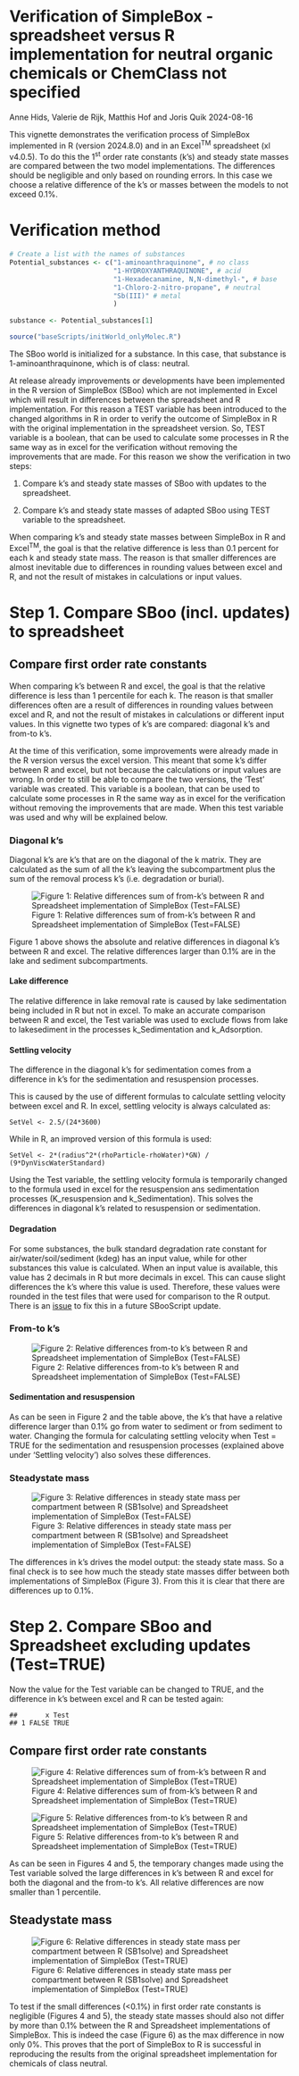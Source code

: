 Verification of SimpleBox - spreadsheet versus R implementation for
neutral organic chemicals or ChemClass not specified
================
Anne Hids, Valerie de Rijk, Matthis Hof and Joris Quik
2024-08-16

This vignette demonstrates the verification process of SimpleBox
implemented in R (version 2024.8.0) and in an Excel<sup>TM</sup>
spreadsheet (xl v4.0.5). To do this the 1<sup>st</sup> order rate
constants (k’s) and steady state masses are compared between the two
model implementations. The differences should be negligible and only
based on rounding errors. In this case we choose a relative difference
of the k’s or masses between the models to not exceed 0.1%.

# Verification method

``` r
# Create a list with the names of substances
Potential_substances <- c("1-aminoanthraquinone", # no class
                          "1-HYDROXYANTHRAQUINONE", # acid
                          "1-Hexadecanamine, N,N-dimethyl-", # base
                          "1-Chloro-2-nitro-propane", # neutral
                          "Sb(III)" # metal
                          ) 
              
substance <- Potential_substances[1]

source("baseScripts/initWorld_onlyMolec.R")
```

The SBoo world is initialized for a substance. In this case, that
substance is 1-aminoanthraquinone, which is of class: neutral.

At release already improvements or developments have been implemented in
the R version of SimpleBox (SBoo) which are not implemented in Excel
which will result in differences between the spreadsheet and R
implementation. For this reason a TEST variable has been introduced to
the changed algorithms in R in order to verify the outcome of SimpleBox
in R with the original implementation in the spreadsheet version. So,
TEST variable is a boolean, that can be used to calculate some processes
in R the same way as in excel for the verification without removing the
improvements that are made. For this reason we show the verification in
two steps:

1.  Compare k’s and steady state masses of SBoo with updates to the
    spreadsheet.

2.  Compare k’s and steady state masses of adapted SBoo using TEST
    variable to the spreadsheet.

When comparing k’s and steady state masses between SimpleBox in R and
Excel<sup>TM</sup>, the goal is that the relative difference is less
than 0.1 percent for each k and steady state mass. The reason is that
smaller differences are almost inevitable due to differences in rounding
values between excel and R, and not the result of mistakes in
calculations or input values.

# Step 1. Compare SBoo (incl. updates) to spreadsheet

## Compare first order rate constants

When comparing k’s between R and excel, the goal is that the relative
difference is less than 1 percentile for each k. The reason is that
smaller differences often are a result of differences in rounding values
between excel and R, and not the result of mistakes in calculations or
different input values. In this vignette two types of k’s are compared:
diagonal k’s and from-to k’s.

At the time of this verification, some improvements were already made in
the R version versus the excel version. This meant that some k’s differ
between R and excel, but not because the calculations or input values
are wrong. In order to still be able to compare the two versions, the
‘Test’ variable was created. This variable is a boolean, that can be
used to calculate some processes in R the same way as in excel for the
verification without removing the improvements that are made. When this
test variable was used and why will be explained below.

### Diagonal k’s

Diagonal k’s are k’s that are on the diagonal of the k matrix. They are
calculated as the sum of all the k’s leaving the subcompartment plus the
sum of the removal process k’s (i.e. degradation or burial).

<figure>
<img
src="Molecular_verification_no_class_files/figure-gfm/PlotsDiagonalk_1-1.png"
alt="Figure 1: Relative differences sum of from-k’s between R and Spreadsheet implementation of SimpleBox (Test=FALSE)" />
<figcaption aria-hidden="true">Figure 1: Relative differences sum of
from-k’s between R and Spreadsheet implementation of SimpleBox
(Test=FALSE)</figcaption>
</figure>

Figure 1 above shows the absolute and relative differences in diagonal
k’s between R and excel. The relative differences larger than 0.1% are
in the lake and sediment subcompartments.

#### Lake difference

The relative difference in lake removal rate is caused by lake
sedimentation being included in R but not in excel. To make an accurate
comparison between R and excel, the Test variable was used to exclude
flows from lake to lakesediment in the processes k_Sedimentation and
k_Adsorption.

#### Settling velocity

The difference in the diagonal k’s for sedimentation comes from a
difference in k’s for the sedimentation and resuspension processes.

This is caused by the use of different formulas to calculate settling
velocity between excel and R. In excel, settling velocity is always
calculated as:

`SetVel <- 2.5/(24*3600)`

While in R, an improved version of this formula is used:

`SetVel <- 2*(radius^2*(rhoParticle-rhoWater)*GN) / (9*DynViscWaterStandard)`

Using the Test variable, the settling velocity formula is temporarily
changed to the formula used in excel for the resuspension ans
sedimentation processes (K_resuspension and k_Sedimentation). This
solves the differences in diagonal k’s related to resuspension or
sedimentation.

#### Degradation

For some substances, the bulk standard degradation rate constant for
air/water/soil/sediment (kdeg) has an input value, while for other
substances this value is calculated. When an input value is available,
this value has 2 decimals in R but more decimals in excel. This can
cause slight differences the k’s where this value is used. Therefore,
these values were rounded in the test files that were used for
comparison to the R output. There is an
[issue](https://github.com/rivm-syso/SBoo/issues/158) to fix this in a
future SBooScript update.

### From-to k’s

<figure>
<img
src="Molecular_verification_no_class_files/figure-gfm/PlotFromTok_1-1.png"
alt="Figure 2: Relative differences from-to k’s between R and Spreadsheet implementation of SimpleBox (Test=FALSE)" />
<figcaption aria-hidden="true">Figure 2: Relative differences from-to
k’s between R and Spreadsheet implementation of SimpleBox
(Test=FALSE)</figcaption>
</figure>

#### Sedimentation and resuspension

As can be seen in Figure 2 and the table above, the k’s that have a
relative difference larger than 0.1% go from water to sediment or from
sediment to water. Changing the formula for calculating settling
velocity when Test = TRUE for the sedimentation and resuspension
processes (explained above under ‘Settling velocity’) also solves these
differences.

### Steadystate mass

<figure>
<img
src="Molecular_verification_no_class_files/figure-gfm/PlotSteadyState_1-1.png"
alt="Figure 3: Relative differences in steady state mass per compartment between R (SB1solve) and Spreadsheet implementation of SimpleBox (Test=FALSE)" />
<figcaption aria-hidden="true">Figure 3: Relative differences in steady
state mass per compartment between R (SB1solve) and Spreadsheet
implementation of SimpleBox (Test=FALSE)</figcaption>
</figure>

The differences in k’s drives the model output: the steady state mass.
So a final check is to see how much the steady state masses differ
between both implementations of SimpleBox (Figure 3). From this it is
clear that there are differences up to 0.1%.

# Step 2. Compare SBoo and Spreadsheet excluding updates (Test=TRUE)

Now the value for the Test variable can be changed to TRUE, and the
difference in k’s between excel and R can be tested again:

    ##       x Test
    ## 1 FALSE TRUE

## Compare first order rate constants

<figure>
<img
src="Molecular_verification_no_class_files/figure-gfm/PlotDiagonalk_2-1.png"
alt="Figure 4: Relative differences sum of from-k’s between R and Spreadsheet implementation of SimpleBox (Test=TRUE)" />
<figcaption aria-hidden="true">Figure 4: Relative differences sum of
from-k’s between R and Spreadsheet implementation of SimpleBox
(Test=TRUE)</figcaption>
</figure>

<figure>
<img
src="Molecular_verification_no_class_files/figure-gfm/PlotFromTok_2-1.png"
alt="Figure 5: Relative differences from-to k’s between R and Spreadsheet implementation of SimpleBox (Test=TRUE)" />
<figcaption aria-hidden="true">Figure 5: Relative differences from-to
k’s between R and Spreadsheet implementation of SimpleBox
(Test=TRUE)</figcaption>
</figure>

As can be seen in Figures 4 and 5, the temporary changes made using the
Test variable solved the large differences in k’s between R and excel
for both the diagonal and the from-to k’s. All relative differences are
now smaller than 1 percentile.

## Steadystate mass

<figure>
<img
src="Molecular_verification_no_class_files/figure-gfm/PlotSteadyState_2-1.png"
alt="Figure 6: Relative differences in steady state mass per compartment between R (SB1solve) and Spreadsheet implementation of SimpleBox (Test=TRUE)" />
<figcaption aria-hidden="true">Figure 6: Relative differences in steady
state mass per compartment between R (SB1solve) and Spreadsheet
implementation of SimpleBox (Test=TRUE)</figcaption>
</figure>

To test if the small differences (\<0.1%) in first order rate constants
is negligible (Figures 4 and 5), the steady state masses should also not
differ by more than 0.1% between the R and Spreadsheet implementations
of SimpleBox. This is indeed the case (Figure 6) as the max difference
in now only 0%. This proves that the port of SimpleBox to R is
successful in reproducing the results from the original spreadsheet
implementation for chemicals of class neutral.
